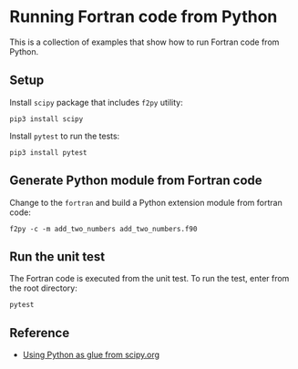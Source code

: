 # Running Fortran code from Python

This is a collection of examples that show how to run Fortran code from Python.


## Setup

Install `scipy` package that includes `f2py` utility:

```
pip3 install scipy
```

Install `pytest` to run the tests:

```
pip3 install pytest
```

## Generate Python module from Fortran code

Change to the `fortran` and build a Python extension module from fortran code:

```
f2py -c -m add_two_numbers add_two_numbers.f90
```

## Run the unit test

The Fortran code is executed from the unit test. To run the test, enter from the root directory:

```
pytest
```

## Reference

* [Using Python as glue from scipy.org](https://docs.scipy.org/doc/numpy-1.10.0/user/c-info.python-as-glue.html)

